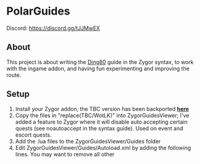 # PolarGuides
Discord: https://discord.gg/tJJMwEX

## About
This project is about writing the [Ding80](http://www.ding80.com/) guide in the Zygor syntax, to work with the ingame addon, and having fun experimenting and improving the route.

## Setup
1. Install your Zygor addon, the TBC version has been backported **[here](https://www.reddit.com/r/wowservers/comments/6c9b2z/335_wrath_zygor_downgrade_to_243/)**  
2. Copy the files in "replace(TBC/WotLK)" into ZygorGuidesViewer; I've added a feature to Zygor where it will disable auto accepting certain quests (see noautoaccept in the syntax guide). Used on event and escort quests.  
3. Add the .lua files to the ZygorGuidesViewer/Guides folder
4. Edit ZygorGuidesViewer/Guides/Autoload.xml by adding the following lines. You may want to remove all other <Script> lines here to save load time.
```
<Script file="Ding80GuidesAlliance.lua"/>
<Script file="BloodmystIsleTBC.lua"/>
<Script file="Ding80GuidesAllianceTBCsolo.lua"/>
<Script file="Ding80GuidesAllianceTBCduo.lua"/>
```

## Disclaimer
Your milage with these guides may and will vary, they have been tested on Felmyst, Gamer District and a stock TC server I host myself. Depending on population, droprates, spawnrates, scripting and rested bonus you will have to improvise.
Most ding steps can be safely ignored, but give me a shout if you reached a quest you couldn't pick up. Just by rested bonus alone you will be consistently 0.5-1 level ahead of the guide, assuming you disable quest skipping.  

## Ding80GuidesAlliance.lua
At lvl 19 the original suggested you grind for a full level, before getting a mount at 20 and then traveling to Redridge, you pick up [A Watchful Eye](https://db.rising-gods.de/?quest=94) along the way that requires lvl20, so theoretically you save time by not backtracking to it later.
You can either take this option, or head to Darkshore as I've written into the guide, or use the TBCsolo version of this guide which goes to Redridge at lvl 14-15, completes the Deadmines questline and then do Deadmine and Stockades. Ideally this guide would be group independent, but Deadmines/Stockades with the chains before and after are really good.
If you take the third option, stick with the TBCsolo version until Stockades. Be mindful of TBC coordinates in Stormwind.

### Edits done to Ding80, in no particular order
1. Auberdine added for lvl 19-20, instead of grinding mobs for an entire level.  
2. Cracking Maury's Foot and Mai'Zoth added.  
3. Desolace has been replaced by Arathi Highlands.  
3. Felwood round 1 swapped with Azshara to save travel time, [Spiritual Unrest](https://db.rising-gods.de/?quest=5535) and [A Land Filled with Hatred](https://db.rising-gods.de/?quest=5536) removed.  
4. Removed Foreman Razelcraz questline in Hellfire Peninsula, not worth the hassle of stepping into horde territory, Hellfire slightly reorganized because of this.  
5. Removed Withered Basidium, to much grind.  
6. Tooga's Quest and Rescue OOX-17/TN! are now done together in Tanaris, to allow easier escape from the insect hive later. *Should* be fine.  
7. Borean Tundra; A Diplomatic Mission and Just A Few More Things... are skipped, streamlines the questing a bit since these take to much time/investment to be worth it and you'll still get 130 quests done by the end (Nexus quests included).  
8. Dragonblight; enter from the west starting at Stars Rest.  

### Class quest
Some class quests are in the guides, including but not limited to
- [x] Warlocks learn voidwalker, succubus and felhunter along the way.  
- [x] Warriors get Berserker Stance and Whirlwind weapon.  
- [x] Warrior, Mage, Priest Sunken Temple prequests included.  
- [x] Draenei Paladin resurection.  

If you find a class quest missing, or could be structured better, make a pull request or issue ticket about it; I haven't tested class quests for everyone that thoroughly.

### Guide todo
- [ ] Do a timed run comparison of grinding lvl 19 in westfall or heading to auberdine as is written.  
- [ ] If auberdine stays, add WANTED: Murkdeep! once this works in stock TC.  
- [ ] If Auberdine stays, can Kerlonian Evershade help with The Absent Minded Prospector? No, not scripted right, supposed to be a defensive pet http://www.wowhead.com/quest=5321/the-sleeper-has-awakened#comments:id=228579  
- [ ] If Auberdine stays, do The Tower of Althalaxx (4)##970?  
- [ ] Add "Kill 'Em With Sleep Deprivation" and "Look at the Size of It!" when they are fixed in Trinity Core.  
- [ ] Add druid water form questline, it fits into late westfall questing and it's written into Zygor's.  
- [ ] Add Scryer questline.
- [ ] Research moving burning steppes to a later time.
- [ ] Add Northrend section, sans Borean Tundra.  

## Ding80GuidesAllianceTBCsolo.lua
Same as Ding80GuidesAlliance.lua, but edited for TBC. This shifts lvl 14 to go to Redridge instead of 20, as you won't have a mount yet.
Deadmines and stockades are included, it's either that or grind for a full level, otherwise you get into trouble in Duskwood.
Also changes travel paths between Kalimdor and Eastern Kingdoms, and stormwind/eastern plaguelands coordinates.

### Guide todo
- [ ] Add Shadowmoon Valley.

## Ding80GuidesAllianceTBCduo.lua
WARNING: GET IN TOUCH IF YOU WANT TO TRY THIS, I'D LIKE TO DO A FINAL TEST RUN ON IT!  
Same as Ding80GuidesAllianceTBCsolo.lua, but now it's tuned for 2 people leveling together, doing more quests and Deadmines, Stockades, Razorfen Kraul, Zul Farrak, Maraudon, Sunken Temple and Stratholme along the way. Outland dungeons are at your own leisure.  
This guide has a chapter called "TBC Gold Rush"; the idea is to maximize experience gained in Azeroth before starting outland; in order to hit 70 earlier and get more gold from quests thereafter.  
Currently this guide starts in Outland at around lvl 63.5 and you should hit 70 in early Blade Edge Mountain, and in that run I didn't even do any Outland dungeons.  

### But Azeroth leveling is inefficent!
It was in WotLK that quest xp was doubled from the starting zones and onwards. In TBC there's little to no difference in XP between Azeroth and Outland for quests of the same level.
Doing Stratholme is worth 166,850xp from quests, 197,850 when you finish In Dreams. Hellfire Ramparts and Blood Furnace are worth 81,800xp.
Outland does have the advantage of less traveling between quests.

### Guide todo
- [ ] Add Blackrock Depths.  
- [ ] Add Scholomance key questline and Scholomance itself.

## Ding80GuidesAllianceDungeon (WIP)
To Be Done: A solo oriented leveling guide visiting 5 man dungeons to avoid farming out in the world. A solo version of duo, will have to prune a lot of quests.

## PANIC; MY QUESTS ARE GREEN!
Don't worry to much about that, Ding80 stays in green quests for the most part. It works out in the end and fighting green mobs is a breeze so xp-gain speed should be high.  
Quest xp works like this.
<table>
	<tr>
		<th>Quest Level</th>
		<th>Quest Color</th>
		<th>Quest XP</th>
	</tr>
	<tr>
		<td>Player Level + 5</td>
		<td>Red</td>
		<td>100%</td>
	</tr>
	<tr>
		<td>Player Level + 3</th>
		<td>Orange</td>
		<td>100%</th>
	</tr>
	<tr>
		<td>Player Level</th>
		<td>Yellow</td>
		<td>100%</th>
	</tr>
	<tr>
		<td>Player Level - 3</th>
		<td>Green</td>
		<td>100%</th>
	</tr>
	<tr>
		<td>Player Level - 6</th>
		<td>Green</td>
		<td>80%</th>
	</tr>
	<tr>
		<td>Player Level - 7</th>
		<td>Gray</td>
		<td>60%</th>
	</tr>
	<tr>
		<td>Player Level - 8</th>
		<td>Gray</td>
		<td>40%</th>
	</tr>
	<tr>
		<td>Player Level - 9</th>
		<td>Gray</td>
		<td>20%</th>
	</tr>
	<tr>
		<td>Player Level - 10</th>
		<td>Gray</td>
		<td>10%</th>
	</tr>
</table>

I recommend getting an addon like  [Bayi's Extended Questlog](https://www.wowace.com/projects/bayis-extended-questlog) addon, it shows the quest level in the log.  
TLDR: You're safe if you do quests that are 5 levels below you, but at 6 level you get 80% xp, for most cases it's ok to finish these as they are on route with other 100% quests, but any lower and you can start dropping.

## PANIC; ZYGOR IS SPAMMING MY CHAT!
If you're getting "Zygor Guides Viewer: WARNING: quest has no such goal! Step X, line Y, quest Z, goal W", it means that the server needs to fix the goals for quest Z. Usually happens for exploration or escort quests.

## Will you translate the horde guide?
Lol, no. (get in touch if you feel like doing it yourself, I can help).

# step_fix.py
Run this program to either fix or remove all step comments.
Run `python step_fix.py [-c] <guide>[ <guide>]*`.
